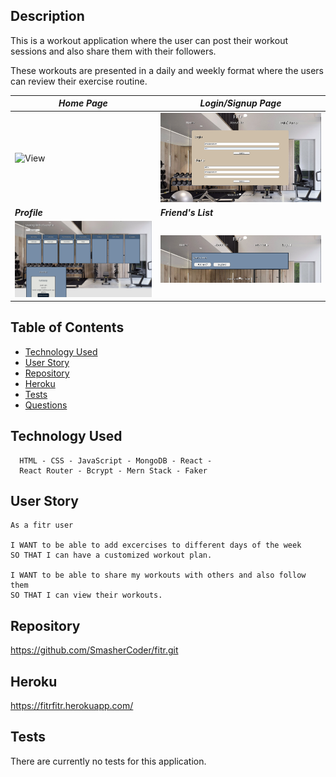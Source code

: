 ## Description

This is a workout application where the user can post their workout sessions and also share them with their followers.

These workouts are presented in a daily and weekly format where the users can review their exercise routine. 


| ***Home Page***                   | ***Login/Signup Page***                |
| --------------------------------- | ------------------------------- |
| ![View](screenshot.png)     | ![View](screenshot2.png) |
| ***Profile***                   | ***Friend's List***                |
| ![View](screenshot3.png) | ![View](screenshot4.png)

## Table of Contents

* [Technology Used](#technologyused)
* [User Story](#userstory)
* [Repository](#repository)
* [Heroku](#heroku)
* [Tests](#tests)
* [Questions](#questions)

## Technology Used <a name="technologyused"></a>

```.
  HTML - CSS - JavaScript - MongoDB - React - 
  React Router - Bcrypt - Mern Stack - Faker
```


## User Story <a name="userstory"></a>

```text
As a fitr user

I WANT to be able to add excercises to different days of the week 
SO THAT I can have a customized workout plan.

I WANT to be able to share my workouts with others and also follow them 
SO THAT I can view their workouts.
```

## Repository <a name="repository"></a>

https://github.com/SmasherCoder/fitr.git

## Heroku <a name="heroku"></a>

https://fitrfitr.herokuapp.com/

## Tests <a name="tests"></a>
There are currently no tests for this application.




